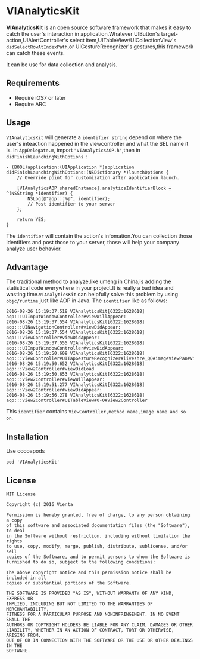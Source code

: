 # VIAnalyticsKit

 **VIAnalyticsKit** is an open source software framework that makes it easy to catch the user's interaction in application.Whatever UIButton's target-action,UIAlertController's select item,UITableView/UICollectionView's `didSelectRowAtIndexPath`,or UIGestureRecognizer's gestures,this framework can catch these events.

It can be use for data collection and analysis.

## Requirements 

* Require iOS7 or later
* Require ARC

## Usage

`VIAnalyticsKit` will generate a `identifier string` depend on where the user's inteaction happened in the viewcontroller and what the SEL name it is. In `AppDelegate.m`, import `"VIAnalyticsAOP.h"`,then in `didFinishLaunchingWithOptions `:


	- (BOOL)application:(UIApplication *)application didFinishLaunchingWithOptions:(NSDictionary *)launchOptions {
    	// Override point for customization after application launch.
    
	    [VIAnalyticsAOP sharedInstance].analyticsIdentifierBlock = ^(NSString *identifier) {
	        NSLog(@"aop:::%@", identifier);
	        // Post identifier to your server
	    };
	    
	    return YES;
	}
	
The `identifier` will contain the action's infomation.You can collection those identifiers and post those to your server, those will help your company analyze user behavior.

## Advantage

The traditional method to analyze,like umeng in China,is adding the statistical code everywhere in your project.It is really a bad idea and wasting time.`VIAnalyticsKit` can helpfully solve this problem by using `objc/runtime` just like AOP in Java.  The `identifier` like as follows:

	2016-08-26 15:19:37.518 VIAnalyticsKit[6322:1628618] aop:::UIInputWindowController#viewWillAppear:
	2016-08-26 15:19:37.554 VIAnalyticsKit[6322:1628618] aop:::UINavigationController#viewDidAppear:
	2016-08-26 15:19:37.554 VIAnalyticsKit[6322:1628618] aop:::ViewController#viewDidAppear:
	2016-08-26 15:19:37.555 VIAnalyticsKit[6322:1628618] aop:::UIInputWindowController#viewDidAppear:
	2016-08-26 15:19:50.609 VIAnalyticsKit[6322:1628618] aop:::ViewController#UITapGestureRecognizer#liveshre_QQ#imageViewPan#ViewController
	2016-08-26 15:19:50.652 VIAnalyticsKit[6322:1628618] aop:::View2Controller#viewDidLoad
	2016-08-26 15:19:50.653 VIAnalyticsKit[6322:1628618] aop:::View2Controller#viewWillAppear:
	2016-08-26 15:19:51.277 VIAnalyticsKit[6322:1628618] aop:::View2Controller#viewDidAppear:
	2016-08-26 15:19:56.278 VIAnalyticsKit[6322:1628618] aop:::View2Controller#UITableView#0-0#View2Controller
	
This `identifier` contains `ViewController,method name,image name and so on`.


## Installation

Use cocoapods

	pod 'VIAnalyticsKit'

## License

	MIT License

	Copyright (c) 2016 Vienta

	Permission is hereby granted, free of charge, to any person obtaining a copy
	of this software and associated documentation files (the "Software"), to deal
	in the Software without restriction, including without limitation the rights
	to use, copy, modify, merge, publish, distribute, sublicense, and/or sell
	copies of the Software, and to permit persons to whom the Software is
	furnished to do so, subject to the following conditions:
	
	The above copyright notice and this permission notice shall be included in all
	copies or substantial portions of the Software.
	
	THE SOFTWARE IS PROVIDED "AS IS", WITHOUT WARRANTY OF ANY KIND, EXPRESS OR
	IMPLIED, INCLUDING BUT NOT LIMITED TO THE WARRANTIES OF MERCHANTABILITY,
	FITNESS FOR A PARTICULAR PURPOSE AND NONINFRINGEMENT. IN NO EVENT SHALL THE
	AUTHORS OR COPYRIGHT HOLDERS BE LIABLE FOR ANY CLAIM, DAMAGES OR OTHER
	LIABILITY, WHETHER IN AN ACTION OF CONTRACT, TORT OR OTHERWISE, ARISING FROM,
	OUT OF OR IN CONNECTION WITH THE SOFTWARE OR THE USE OR OTHER DEALINGS IN THE
	SOFTWARE.

